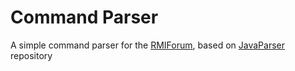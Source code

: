 # Command Parser
A simple command parser for the [RMIForum](https://github.com/non-sono-bello-ma-patcho/RMIForum), based on [JavaParser](https://github.com/non-sono-bello-ma-patcho/JavaParser) repository
